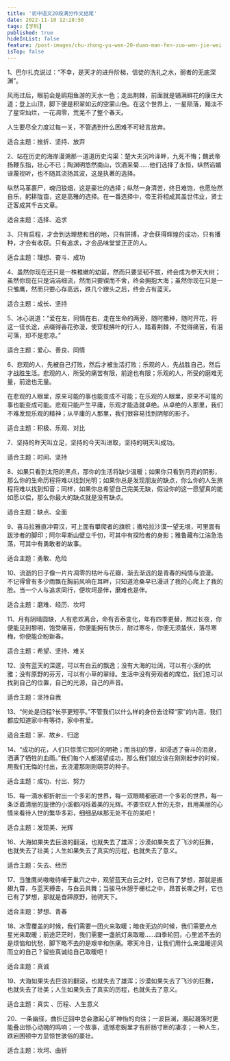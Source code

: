 ```yaml
---
title: '初中语文20段满分作文结尾'
date: 2022-11-10 12:28:50
tags: [学科]
published: true
hideInList: false
feature: /post-images/chu-zhong-yu-wen-20-duan-man-fen-zuo-wen-jie-wei.jpg
isTop: false
---
```

1、巴尔扎克说过：“不幸，是天才的进升阶梯，信徒的洗礼之水，弱者的无底深渊”。

风雨过后，眼前会是鸥翔鱼游的天水一色；走出荆棘，前面就是铺满鲜花的康庄大道；登上山顶，脚下便是积翠如云的空蒙山色。在这个世界上，一星陨落，黯淡不了星空灿烂，一花凋零，荒芜不了整个春天。

人生要尽全力度过每一关，不管遇到什么困难不可轻言放弃。

适合主题：挫折、坚持、放弃

2、站在历史的海岸漫溯那一道道历史沟渠：楚大夫沉吟泽畔，九死不悔；魏武帝扬鞭东指，壮心不已；陶渊明悠然南山，饮酒采菊……他们选择了永恒，纵然谄媚诬蔑视听，也不随其流扬其波，这是执著的选择。

纵然马革裹尸，魂归狼烟，这是豪壮的选择；纵然一身清苦，终日难饱，也愿怡然自乐，躬耕陇亩，这是高雅的选择。在一番选择中，帝王将相成其盖世伟业，贤士迁客成其千古文章。

适合主题：选择、追求


3、只有启程，才会到达理想和目的地，只有拼搏，才会获得辉煌的成功，只有播种，才会有收获。只有追求，才会品味堂堂正正的人。

适合主题：理想、奋斗、成功

4、虽然你现在还只是一株稚嫩的幼苗。然而只要坚韧不拔，终会成为参天大树；虽然你现在只是涓涓细流，然而只要锲而不舍，终会拥抱大海；虽然你现在只是一只雏鹰，然而只要心存高远，跌几个跟头之后，终会占有蓝天。

适合主题：成长、坚持


5、冰心说道：“爱在左，同情在右，走在生命的两旁，随时撒种，随时开花，将这一径长途，点缀得香花弥漫，使穿枝拂叶的行人，踏着荆棘，不觉得痛苦，有泪可落，却不是悲凉。”

适合主题：爱心、善良、同情


6、悲观的人，先被自己打败，然后才被生活打败；乐观的人，先战胜自己，然后才战胜生活。悲观的人，所受的痛苦有限，前途也有限；乐观的人，所受的磨难无量，前途也无量。

在悲观的人眼里，原来可能的事也能变成不可能；在乐观的人眼里，原来不可能的事也能变成可能。悲观只能产生平庸，乐观才能造就卓绝。从卓绝的人那里，我们不难发现乐观的精神；从平庸的人那里，我们很容易找到阴郁的影子。

适合主题：积极、乐观、对比


7、坚持的昨天叫立足，坚持的今天叫进取，坚持的明天叫成功。

适合主题：时间、坚持


8、如果只看到太阳的黑点，那你的生活将缺少温暖；如果你只看到月亮的阴影，那么你的生命历程将难以找到光明；如果你总是发现朋友的缺点，你么你的人生旅程将难以找到知音；同样，如果你总希望自己完美无缺，假设你的这一愿望真的能如愿以偿，那么你最大的缺点就是没有缺点。

适合主题：缺点、全面


9、喜马拉雅直冲霄汉，可上面有攀爬者的旗帜；撒哈拉沙漠一望无垠，可里面有跋涉者的脚印；阿尔卑斯山壁立千仞，可其中有探险者的身影；雅鲁藏布江湍急浩荡，可其中有勇敢者的故事。

适合主题：勇敢、危险

10、流逝的日子像一片片凋零的枯叶与花瓣，渐去渐远的是青春的纯情与浪漫。不记得曾有多少雨飘在胸前风响在耳畔，只知道沧桑早已漫进了我的心爬上了我的脸。当一个人与追求同行，便坎坷是伴，磨难也是伴。

适合主题：磨难、经历、坎坷


11、月有阴晴圆缺，人有悲欢离合，命有否泰变化，年有四季更替，熬过长夜，你便能见到黎明，饱受痛苦，你便能拥有快乐，耐过寒冬，你便无须蛰伏，落尽寒梅，你便能企盼新春。

适合主题：希望、坚持、难关

12、没有蓝天的深邃，可以有白云的飘逸；没有大海的壮阔，可以有小溪的优雅；没有原野的芬芳，可以有小草的翠绿。生活中没有旁观者的席位，我们总可以找到自己的位置，自己的光源，自己的声音。

适合主题：坚持自我


13、“何处是归程?长亭更短亭。”不管我们以什么样的身份去诠释“家”的内涵，我们都应知道家中有等待，家中有爱。

适合主题：家、故乡、归途

14、“成功的花，人们只惊羡它现时的明艳；而当初的芽，却浸透了奋斗的泪泉，洒满了牺牲的血雨。”我们每个人都渴望成功，那么我们就应该在刚刚起步的时候，用我们无悔的付出，去浇灌那刚刚萌芽的种子。

适合主题：成功、付出、努力



15、每一滴水都折射出一个多彩的世界，每一双眼睛都嵌进一个多彩的世界，每一条泛着清丽的旋律的小溪都闪烁着美的光辉。不要空叹人世的无奈，且用美丽的心情来看待人世的繁华多彩，细细品味那无处不在的美吧！

适合主题：发现美、光辉

16、大海如果失去巨浪的翻滚，也就失去了雄浑；沙漠如果失去了飞沙的狂舞，也就失去了壮美；人生如果失去了真实的历程，也就失去了意义。

适合主题：失去、经历


17、当雏鹰尚嗷嗷待哺于巢穴之中，观望蓝天白云之时，它已有了梦想，那就是振翅九霄，与蓝天搏击，与白云共舞；当骏马休憩于栅栏之中，昂首长嘶之时，它也已有了梦想，那就是奋蹄原野，驰骋天下。

适合主题：梦想、青春


18、冰雪覆盖的时候，我们需要一团火来取暖；暗夜无边的时候，我们需要点点星光来取暖；前途茫茫时，我们需要一盏航灯来取暖……四季轮回，心里滤不去的是烦恼和忧愁，脚下略不去的是艰辛和伤痛。寒天冷日，让我们用什么来温暖迎风而立的自己？留些真诚给自己取暖吧！

适合主题：真诚

19、大海如果失去巨浪的翻滚，也就失去了雄浑；沙漠如果失去了飞沙的狂舞，也就失去了壮美；人生如果失去了真实的历程，也就失去了意义。

适合主题：真实 、历程、人生意义


20、一条幽径，曲折迂回中总会激起心旷神怡的向往；一波巨澜，潮起潮落时更能叠出惊心动魄的鸣响；一个故事，遗憾悲婉里才有肝肠寸断的凄凉；一种人生，跌宕困顿中方显惊世骇俗的豪壮。

适合主题：坎坷、曲折
